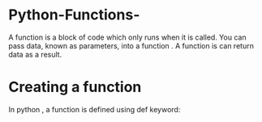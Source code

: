 # Python-Functions-
A function is a block of code which only runs when it is called.
You can pass data, known as parameters, into a function .
A function is can return data as a result.

# Creating a function  
In python , a function is defined using def keyword:
